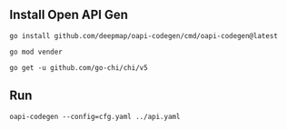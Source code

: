 ## Install Open API Gen

```
go install github.com/deepmap/oapi-codegen/cmd/oapi-codegen@latest

go mod vender

go get -u github.com/go-chi/chi/v5
```

## Run

```
oapi-codegen --config=cfg.yaml ../api.yaml
```

